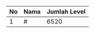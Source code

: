 | No | Nama            | Jumlah Level |
|----|-----------------|--------------|
| 1  | #    |    6520        |
